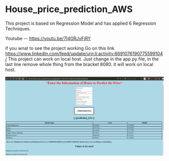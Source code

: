 # House_price_prediction_AWS

This project is based on Regression Model and has applied 6 Regression Techniques.<br>

Youtube -- https://youtu.be/7I4GRJvFjRY <br>

if you wnat to see the project working Go on this link https://www.linkedin.com/feed/update/urn:li:activity:6691076190775599104/
This project can work on local host. Just change in the app.py file, in the last line remove whole thing from the bracket 8080. it will work on local host.

![](static/images/Screenshot%20(16).png)
